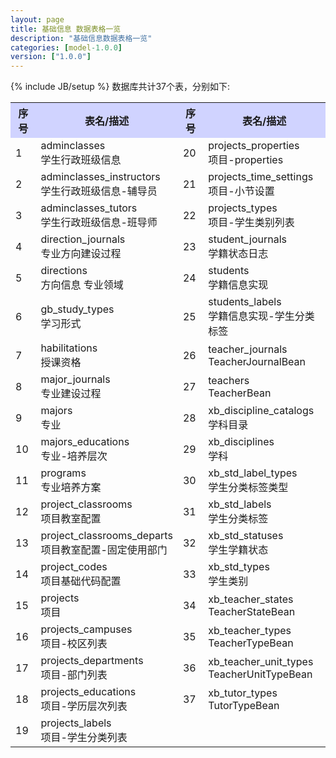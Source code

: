 ```yaml
---
layout: page
title: 基础信息 数据表格一览
description: "基础信息数据表格一览"
categories: [model-1.0.0]
version: ["1.0.0"]
---
```

{% include JB/setup %}
数据库共计37个表，分别如下:

<table class="table table-bordered table-striped table-condensed">
  <tr>
    <th style="background-color:#D0D3FF">序号</th>
    <th style="background-color:#D0D3FF">表名/描述</th>
    <th style="background-color:#D0D3FF">序号</th>
    <th style="background-color:#D0D3FF">表名/描述</th>
  </tr>
  <tr>
    <td>1</td>
    <td>adminclasses<br>学生行政班级信息</td>
    <td>20</td>
    <td>projects_properties<br>项目-properties</td>
  </tr>
  <tr>
    <td>2</td>
    <td>adminclasses_instructors<br>学生行政班级信息-辅导员</td>
    <td>21</td>
    <td>projects_time_settings<br>项目-小节设置</td>
  </tr>
  <tr>
    <td>3</td>
    <td>adminclasses_tutors<br>学生行政班级信息-班导师</td>
    <td>22</td>
    <td>projects_types<br>项目-学生类别列表</td>
  </tr>
  <tr>
    <td>4</td>
    <td>direction_journals<br>专业方向建设过程</td>
    <td>23</td>
    <td>student_journals<br>学籍状态日志</td>
  </tr>
  <tr>
    <td>5</td>
    <td>directions<br>方向信息 专业领域</td>
    <td>24</td>
    <td>students<br>学籍信息实现</td>
  </tr>
  <tr>
    <td>6</td>
    <td>gb_study_types<br>学习形式</td>
    <td>25</td>
    <td>students_labels<br>学籍信息实现-学生分类标签</td>
  </tr>
  <tr>
    <td>7</td>
    <td>habilitations<br>授课资格</td>
    <td>26</td>
    <td>teacher_journals<br>TeacherJournalBean</td>
  </tr>
  <tr>
    <td>8</td>
    <td>major_journals<br>专业建设过程</td>
    <td>27</td>
    <td>teachers<br>TeacherBean</td>
  </tr>
  <tr>
    <td>9</td>
    <td>majors<br>专业</td>
    <td>28</td>
    <td>xb_discipline_catalogs<br>学科目录</td>
  </tr>
  <tr>
    <td>10</td>
    <td>majors_educations<br>专业-培养层次</td>
    <td>29</td>
    <td>xb_disciplines<br>学科</td>
  </tr>
  <tr>
    <td>11</td>
    <td>programs<br>专业培养方案</td>
    <td>30</td>
    <td>xb_std_label_types<br>学生分类标签类型</td>
  </tr>
  <tr>
    <td>12</td>
    <td>project_classrooms<br>项目教室配置</td>
    <td>31</td>
    <td>xb_std_labels<br>学生分类标签</td>
  </tr>
  <tr>
    <td>13</td>
    <td>project_classrooms_departs<br>项目教室配置-固定使用部门</td>
    <td>32</td>
    <td>xb_std_statuses<br>学生学籍状态</td>
  </tr>
  <tr>
    <td>14</td>
    <td>project_codes<br>项目基础代码配置</td>
    <td>33</td>
    <td>xb_std_types<br>学生类别</td>
  </tr>
  <tr>
    <td>15</td>
    <td>projects<br>项目</td>
    <td>34</td>
    <td>xb_teacher_states<br>TeacherStateBean</td>
  </tr>
  <tr>
    <td>16</td>
    <td>projects_campuses<br>项目-校区列表</td>
    <td>35</td>
    <td>xb_teacher_types<br>TeacherTypeBean</td>
  </tr>
  <tr>
    <td>17</td>
    <td>projects_departments<br>项目-部门列表</td>
    <td>36</td>
    <td>xb_teacher_unit_types<br>TeacherUnitTypeBean</td>
  </tr>
  <tr>
    <td>18</td>
    <td>projects_educations<br>项目-学历层次列表</td>
    <td>37</td>
    <td>xb_tutor_types<br>TutorTypeBean</td>
  </tr>
  <tr>
    <td>19</td>
    <td>projects_labels<br>项目-学生分类列表</td>
    <td></td>
    <td></td>
  </tr>
</table>
